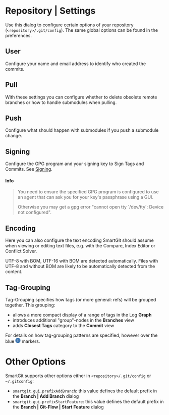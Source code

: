# Repository \| Settings

Use this dialog to configure certain options of your repository (`<repository>/.git/config`).
The same global options can be found in the preferences.

## User

Configure your name and email address to identify who created the commits.

## Pull

With these settings you can configure whether to delete obsolete remote branches or how to handle submodules when pulling.

## Push

Configure what should happen with submodules if you push a submodule change.

## Signing

Configure the GPG program and your signing key to Sign Tags and Commits.
See [Signing](../HowTos/Sign-Tags-and-Commits.md).

#### Info
> You need to ensure the specified GPG program is configured to use an agent that can ask you for your key's passphrase using a GUI.
> 
> Otherwise you may get a gpg error "cannot open tty \`/dev/tty': Device not configured".

## Encoding

Here you can also configure the text encoding SmartGit should assume when viewing or editing text files, e.g. with the Compare, Index Editor or Conflict Solver.

UTF-8 with BOM, UTF-16 with BOM are detected automatically.
Files with UTF-8 and without BOM are likely to be automatically detected from the content.

## Tag-Grouping

Tag-Grouping specifies how tags (or more general: refs) will be grouped together.
This grouping:

-   allows a more compact display of a range of tags in the Log **Graph**
-   introduces additional "group"-nodes in the **Branches** view
-   adds **Closest Tags** category to the **Commit** view

For details on how tag-grouping patterns are specified, however over the blue ![](images/icons/emoticons/information.png) markers.

# Other Options

SmartGit supports other options either in `<repository>/.git/config` or `~/.gitconfig`:

- `smartgit.gui.prefixAddBranch`: this value defines the default prefix in the **Branch \| Add Branch** dialog
- `smartgit.gui.prefixStartFeature`: this value defines the default prefix in the **Branch \| Git-Flow \| Start Feature** dialog
